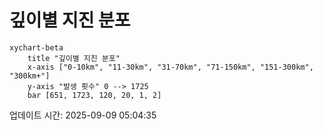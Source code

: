 # 깊이별 지진 분포

```mermaid
xychart-beta
    title "깊이별 지진 분포"
    x-axis ["0-10km", "11-30km", "31-70km", "71-150km", "151-300km", "300km+"]
    y-axis "발생 횟수" 0 --> 1725
    bar [651, 1723, 120, 20, 1, 2]
```

업데이트 시간: 2025-09-09 05:04:35
